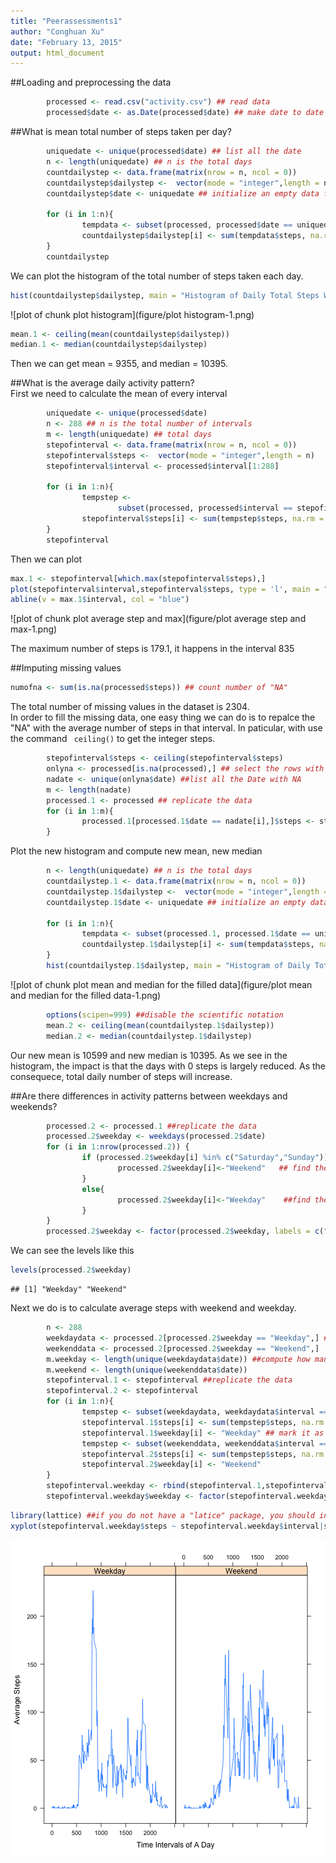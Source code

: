 ```yaml
---
title: "Peerassessments1"
author: "Conghuan Xu"
date: "February 13, 2015"
output: html_document
---
```


##Loading and preprocessing the data

```r
        processed <- read.csv("activity.csv") ## read data
        processed$date <- as.Date(processed$date) ## make date to date type
```
  
##What is mean total number of steps taken per day?
  

```r
        uniquedate <- unique(processed$date) ## list all the date
        n <- length(uniquedate) ## n is the total days
        countdailystep <- data.frame(matrix(nrow = n, ncol = 0))
        countdailystep$dailystep <-  vector(mode = "integer",length = n)
        countdailystep$date <- uniquedate ## initialize an empty data frame to store results
        
        for (i in 1:n){
                tempdata <- subset(processed, processed$date == uniquedate[i]) ## select the data of the same day
                countdailystep$dailystep[i] <- sum(tempdata$steps, na.rm = T)
        }
        countdailystep
```
  
We can plot the histogram of the total number of steps taken each day.
  

```r
hist(countdailystep$dailystep, main = "Histogram of Daily Total Steps With Original Data", xlab = "Total Step of A Day", ylab = "Number of Days")
```

![plot of chunk plot histogram](figure/plot histogram-1.png) 

```r
mean.1 <- ceiling(mean(countdailystep$dailystep))
median.1 <- median(countdailystep$dailystep)
```
  
Then we can get mean = 9355, and median = 10395.  

##What is the average daily activity pattern?  
First we need to calculate the mean of every interval

```r
        uniquedate <- unique(processed$date)
        n <- 288 ## n is the total number of intervals
        m <- length(uniquedate) ## total days
        stepofinterval <- data.frame(matrix(nrow = n, ncol = 0))
        stepofinterval$steps <-  vector(mode = "integer",length = n)
        stepofinterval$interval <- processed$interval[1:288]
        
        for (i in 1:n){
                tempstep <- 
                        subset(processed, processed$interval == stepofinterval$interval[i]) ## select the data of the same interval
                stepofinterval$steps[i] <- sum(tempstep$steps, na.rm = T)/m
        }
        stepofinterval
```
Then we can plot

```r
max.1 <- stepofinterval[which.max(stepofinterval$steps),]
plot(stepofinterval$interval,stepofinterval$steps, type = 'l', main = "Avgerage Steps of A Day", xlab="Time Intervals of A Day", ylab = "Average Steps")
abline(v = max.1$interval, col = "blue")
```

![plot of chunk plot average step and max](figure/plot average step and max-1.png) 
  
The maximum number of steps is 179.1, it happens in the interval 835  

##Imputing missing values  


```r
numofna <- sum(is.na(processed$steps)) ## count number of "NA"
```
The total number of missing values in the dataset is 2304.  
In order to fill the missing data, one easy thing we can do is to repalce the "NA" with the average number of steps in that interval. In paticular, with use the command ` ceiling()` to get the integer steps.

```r
        stepofinterval$steps <- ceiling(stepofinterval$steps)
        onlyna <- processed[is.na(processed),] ## select the rows with NA
        nadate <- unique(onlyna$date) ##list all the Date with NA
        m <- length(nadate)
        processed.1 <- processed ## replicate the data
        for (i in 1:m){
                processed.1[processed.1$date == nadate[i],]$steps <- stepofinterval$steps ##insert the NA with average steps
        }
```
  
Plot the new histogram and compute new mean, new median

```r
        n <- length(uniquedate) ## n is the total days
        countdailystep.1 <- data.frame(matrix(nrow = n, ncol = 0))
        countdailystep.1$dailystep <-  vector(mode = "integer",length = n)
        countdailystep.1$date <- uniquedate ## initialize an empty data frame to store results
        
        for (i in 1:n){
                tempdata <- subset(processed.1, processed.1$date == uniquedate[i])
                countdailystep.1$dailystep[i] <- sum(tempdata$steps, na.rm = T)
        }
        hist(countdailystep.1$dailystep, main = "Histogram of Daily Total Steps With Filled Data", xlab = "Total Step of A Day", ylab = "Number of Days")
```

![plot of chunk plot mean and median for the filled data](figure/plot mean and median for the filled data-1.png) 

```r
        options(scipen=999) ##disable the scientific notation
        mean.2 <- ceiling(mean(countdailystep.1$dailystep))
        median.2 <- median(countdailystep.1$dailystep)
```
Our new mean is 10599 and new median is 10395.
As we see in the histogram, the impact is that the days with 0 steps is largely reduced. As the consequece, total daily number of steps will increase.  

##Are there differences in activity patterns between weekdays and weekends?  


```r
        processed.2 <- processed.1 ##replicate the data
        processed.2$weekday <- weekdays(processed.2$date)
        for (i in 1:nrow(processed.2)) {                                         
                if (processed.2$weekday[i] %in% c("Saturday","Sunday")) {             
                        processed.2$weekday[i]<-"Weekend"   ## find the rows of weekend                             
                }
                else{
                        processed.2$weekday[i]<-"Weekday"    ##find the rows of weekday                             
                }
        }
        processed.2$weekday <- factor(processed.2$weekday, labels = c("Weekday", "Weekend")) ##label it
```
  
We can see the levels like this  

```r
levels(processed.2$weekday)
```

```
## [1] "Weekday" "Weekend"
```
   
Next we do is to calculate average steps with weekend and weekday.

```r
        n <- 288
        weekdaydata <- processed.2[processed.2$weekday == "Weekday",] ##select the rows with weekday
        weekenddata <- processed.2[processed.2$weekday == "Weekend",]
        m.weekday <- length(unique(weekdaydata$date)) ##compute how many days are weekday
        m.weekend <- length(unique(weekenddata$date))
        stepofinterval.1 <- stepofinterval ##replicate the data
        stepofinterval.2 <- stepofinterval
        for (i in 1:n){
                tempstep <- subset(weekdaydata, weekdaydata$interval == stepofinterval.1$interval[i]) ## have a temp data store the weekday data of the same row
                stepofinterval.1$steps[i] <- sum(tempstep$steps, na.rm = T)/m.weekday
                stepofinterval.1$weekday[i] <- "Weekday" ## mark it as weekday
                tempstep <- subset(weekenddata, weekenddata$interval == stepofinterval.2$interval[i])
                stepofinterval.2$steps[i] <- sum(tempstep$steps, na.rm = T)/m.weekend
                stepofinterval.2$weekday[i] <- "Weekend"
        }
        stepofinterval.weekday <- rbind(stepofinterval.1,stepofinterval.2) ##combine the two dataframe into one
        stepofinterval.weekday$weekday <- factor(stepofinterval.weekday$weekday, labels = c("Weekday", "Weekend")) ##label it
```
  



```r
library(lattice) ##if you do not have a "latice" package, you should install it first
xyplot(stepofinterval.weekday$steps ~ stepofinterval.weekday$interval|stepofinterval.weekday$weekday, type = 'l', xlab="Time Intervals of A Day", ylab = "Average Steps")
```

![plot of chunk unnamed-chunk-2](figure/unnamed-chunk-2-1.png) 
